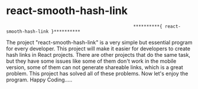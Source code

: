 # react-smooth-hash-link

                                                    **********{ react-smooth-hash-link }**********
The project "react-smooth-hash-link" is a very simple but essential program for every developer. This project will make it easier for developers to create hash links in React projects. There are other projects that do the same task, but they have some issues like some of them don't work in the mobile version, some of them can not generate shareable links, which is a great problem. This project has solved all of these problems. Now let's enjoy the program. Happy Coding.....
